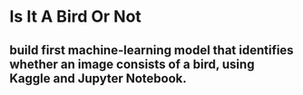 
# Is It A Bird Or Not

## build first machine-learning model that identifies whether an image consists of a bird, using Kaggle and Jupyter Notebook.
